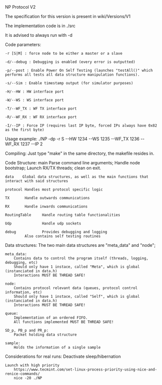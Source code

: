 NP Protocol V2

The specification for this version is present in wiki/Versions/V1

The implementation code is in ./src

It is advised to always run with -d

Code parameters:

    -r [S|M] : force node to be either a master or a slave

    -d/--debug : Debugging is enabled (every error is outputted)

    -p/--post : Enable Power On Self Testing (launches "testAll()" which performs all tests all data structure manipulation functions).
	
	-s/--Sim : Enable timestamp output (for simulator purposes)

	-H/--HW : HW interface port

	-W/--WS : WS interface port

	-T/--WF_TX : WF TX interface port

	-R/--WF_RX : WF RX interface port

	-I/--IP : Force IP (requires last IP byte, forced IPs always have 0x82 as the first byte)
	

Usage example:
    ./NP -dp -r S --HW 1234 --WS 1235 --WF_TX 1236 --WF_RX 1237 --IP 2

Compiling:
	Just type "make" in the same directory, the makefile resides in.

Code Structure:
	main	Parse command line arguments;
			Handle node bootstrap;
			Launch RX/TX threads;
			clean on exit.

	data	Global data structures, as well as the main functions that interact with said structures

	protocol Handles most protocol specific logic

	TX		 Handle outwards communications

	RX		 Handle inwards communications

	RoutingTable     Handle routing table functionalities

	Udp              Handle udp sockets 

	debug	         Provides debugging and logging
			 Also contains self testing routines

Data structures:
	The two main data structures are "meta_data" and "node";

	meta_data:
		Contains data to control the program itself (threads, logging, debugging, etc)
		Should only have 1 instace, called "Meta", which is global (instanciated in data.h)
		Interactions MUST BE THREAD SAFE!

	node:
		Contains protocol relevant data (queues, protocol control information, etc)
		Should only have 1 instace, called "Self", which is global (instanciated in data.h)
		Interactions MUST BE THREAD SAFE!
	
	queue:
		Implementation of an ordered FIFO.
		All functions implemented MUST BE THREAD SAFE!

	SD_p, PB_p and PR_p:
		Packet holding data structure

	sample:
		Holds the information of a single sample
	

Considerations for real runs:
    Deactivate sleep/hibernation
    
    Launch with high priority
        https://www.tecmint.com/set-linux-process-priority-using-nice-and-renice-commands/
        nice -20 ./NP





